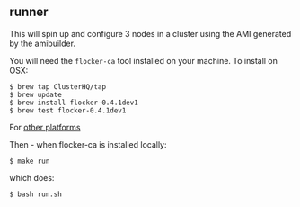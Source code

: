 ## runner

This will spin up and configure 3 nodes in a cluster using the AMI generated by the amibuilder.

You will need the `flocker-ca` tool installed on your machine.  To install on OSX:

```
$ brew tap ClusterHQ/tap
$ brew update
$ brew install flocker-0.4.1dev1
$ brew test flocker-0.4.1dev1
```

For [other platforms](http://doc-dev.clusterhq.com/using/installing/index.html#installing-flocker-cli)

Then - when flocker-ca is installed locally:

```
$ make run
```

which does:

```
$ bash run.sh
```